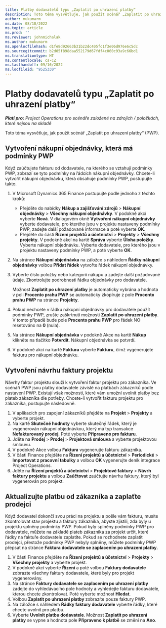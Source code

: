 ```yaml
---
title: Platby dodavatelů typu „Zaplatit po uhrazení platby“
description: Toto téma vysvětluje, jak použít scénář „Zaplatit po uhrazení platby“ (PWP).
author: mukumarm
ms.date: 08/18/2022
ms.topic: article
ms.prod: ''
ms.reviewer: johnmichalak
ms.author: mukumarm
ms.openlocfilehash: d1fe8d92663b31b22dc405fc1f3e06d976e6c5dc
ms.sourcegitcommit: b2d05f898daa552179d67fdf4c060c93a9c66bd1
ms.translationtype: HT
ms.contentlocale: cs-CZ
ms.lasthandoff: 09/16/2022
ms.locfileid: "9525330"
---
```

# <a name="pay-when-paid-vendor-payments"></a>Platby dodavatelů typu „Zaplatit po uhrazení platby“

_**Platí pro:** Project Operations pro scénáře založené na zdrojích / položkách, které nejsou na skladě_

Toto téma vysvětluje, jak použít scénář „Zaplatit po uhrazení platby“ (PWP).

## <a name="create-a-purchase-order-that-has-pwp-terms"></a>Vytvoření nákupní objednávky, která má podmínky PWP

Když zaúčtujete fakturu od dodavatele, na kterého se vztahují podmínky PWP, zobrazí se tyto podmínky na řádcích nákupní objednávky. Chcete-li vytvořit nákupní objednávku, která obsahuje podmínky PWP, postupujte takto.

1. V Microsoft Dynamics 365 Finance postupujte podle jednoho z těchto kroků:

    - Přejděte do nabídky **Nákup a zajišťování zdrojů** \> **Nákupní objednávky** \> **Všechny nákupní objednávky**. V podokně akcí vyberte **Nová**. V dialogovém okně **Vytvoření nákupní objednávky** vyberte dodavatele, pro kterého jsou v projektu nastaveny podmínky PWP, zadejte další požadované informace a poté vyberte **OK**.
    - Přejděte do části **Řízení projektů a účetnictví** \> **Projekty** \> **Všechny projekty**. V podokně akcí na kartě **Správa** vyberte **Úloha položky**. Vyberte nákupní objednávku. Vyberte dodavatele, pro kterého jsou v projektu nastaveny podmínky PWP, a poté vyberte **OK**.

2. Na stránce **Nákupní objednávka** na záložce s náhledem **Řádky nákupní objednávky** volbou **Přidat řádek** vytvořte řádek nákupní objednávky.
3. Vyberte číslo položky nebo kategorii nákupu a zadejte další požadované údaje. Zkontrolujte podrobnosti řádku objednávky pro dodavatele.

    Možnost **Zaplatit po uhrazení platby** je automaticky vybrána a hodnota v poli **Procento prahu PWP** se automaticky zkopíruje z pole **Procento prahu PWP** na stránce **Projekty**.

4. Pokud nechcete v řádku nákupní objednávky pro dodavatele použít podmínky PWP, zrušte zaškrtnutí možnosti **Zaplatit po uhrazení platby**. V tomto případě bude pole **Procento prahu PWP** pro řádek NO resetováno na **0** (nula).
5. Na stránce **Nákupní objednávka** v podokně Akce na kartě **Nákup** klikněte na tlačítko **Potvrdit**. Nákupní objednávka se potvrdí.
6. V podokně akcí na kartě **Faktura** vyberte **Fakturu**, čímž vygenerujete fakturu pro nákupní objednávku.

## <a name="create-a-project-invoice-proposal"></a>Vytvoření návrhu faktury projektu

Návrhy faktur projektu slouží k vytvoření faktur projektu pro zákazníka. Ve scénáři PWP jsou platby dodavatele závislé na platbách zákazníků podle nastavení PWP. Existují však možnosti, které vám umožní uvolnit platby bez plateb zákazníka dle potřeby. Chcete-li vytvořit fakturu projektu pro zákazníka, postupujte následovně.

1. V aplikacích pro zapojení zákazníků přejděte na **Projekt** \> **Projekty** a vyberte projekt.
2. Na kartě **Skutečné hodnoty** vyberte skutečný řádek, který je vygenerován nákupní objednávkou, který má typ transakce **Nefakturovaný prodej**. Poté vyberte **Připraveno pro fakturu**.
3. Jděte na **Prodej** \> **Prodej** \> **Projektová smlouva** a vyberte projektovou smlouvu.
4. V podokně Akce volbou **Faktura** vygenerujte fakturu zákazníka.
5. V části Finance přejděte na **Řízení projektů a účetnictví** \> **Periodické** \> **Importovat z pracovní tabulky** a volbou **OK** vygenerujte deník integrace Project Operations.
6. Jděte na **Řízení projektů a účetnictví** \> **Projektové faktury** \> **Návrh faktury projektu** a volbou **Zaúčtovat** zaúčtujte návrhu faktury, který byl vygenerován pro projekt.

## <a name="update-a-customer-payment-and-pay-the-vendor"></a>Aktualizujte platbu od zákazníka a zaplaťte prodejci

Když dodavatel dokončí svou práci na projektu a pošle vám fakturu, musíte zkontrolovat stav projektu a faktury zákazníka, abyste zjistili, zda byly u projektu splněny podmínky PWP. Pokud byly splněny podmínky PWP pro dodavatele, můžete na základě plateb zákazníka za projekt určit, které řádky na faktuře dodavatele zaplatíte. Pokud se rozhodnete zaplatit prodejci, přestože podmínky PWP nebyly splněny, můžete podmínky PWP přepsat na stránce **Faktura dodavatele se zaplacením po uhrazení platby**.

1. V části Finance přejděte na **Řízení projektů a účetnictví** \> **Projekty** \> **Všechny projekty** a vyberte projekt.
2. V podokně akcí vyberte **Řízení** a poté volbou **Faktury dodavatele** zobrazte všechny faktury dodavatele, které byly pro projekt vygenerovány.
3. Na stránce **Faktury dodavatele se zaplacením po uhrazení platby** zadejte do vyhledávacího pole hodnoty a vyhledejte fakturu dodavatele, kterou chcete zkontrolovat. Poté vyberte možnost **Hledat**.
4. Volbou **Zaplatit po uhrazení platby** zobrazíte pouze faktury PWP.
5. Na záložce s náhledem **Řádky faktury dodavatele** vyberte řádky, které chcete uvolnit pro platbu.
6. Vyberte **Uvolnit platbu dodavatele**. Možnost **Zaplatit po uhrazení platby** se vypne a hodnota pole **Připraveno k platbě** se změní na **Ano**.
